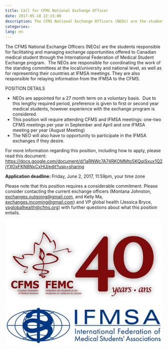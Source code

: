 ```yaml
---
title: Call for CFMS National Exchange Officer
date: 2017-05-18 22:15:00
description: The CFMS National Exchange Officers (NEOs) are the students responsible for facilitating and managing exchange opportunities offered to Canadian medical student through the International Federation of Medical Student Exchange program.
categories:
lang: en
---
```



The CFMS National Exchange Officers (NEOs) are the students responsible for facilitating and managing exchange opportunities offered to Canadian medical student through the International Federation of Medical Student Exchange program.  The NEOs are responsible for coordinating the work of the standing committees at the local/university and national level, as well as for representing their countries at IFMSA meetings. They are also responsible for relaying information from the IFMSA to the CFMS.

POSITION DETAILS

* NEOs are appointed for a 27 month term on a voluntary basis.  Due to this lengthy required period, preference is given to first or second year medical students, however experience with the exchange program is considered.
* This position will require attending CFMS and IFMSA meetings: one-two CFMS meetings per year in September and April and one IFMSA meeting per year (August Meeting)
* The NEO will also have to opportunity to participate in the IFMSA exchanges if they desire.

For more information regarding this position, including how to apply, please read this document: https://docs.google.com/document/d/1aRNWc7A74RKOMMto5KQqiSxux1Q2jYXOxFKN8NxCxHU/edit?usp=sharing

**Application deadline:** Friday, June 2, 2017, 11:59pm, your time zone

Please note that this position requires a considerable commitment. Please consider contacting the current exchange officers (Montana Johnston, exchanges.outgoing@gmail.com, and Kelly Ma, exchanges.incoming@gmail.com) and VP global health (Jessica Bryce, vpglobalhealth@cfms.org) with further questions about what this position entails.

![](/uploads/versions/40th-anniversary-logo---x----640-347x---.jpg)![](/uploads/versions/ifmsa-logo---x----1026-251x---.png)